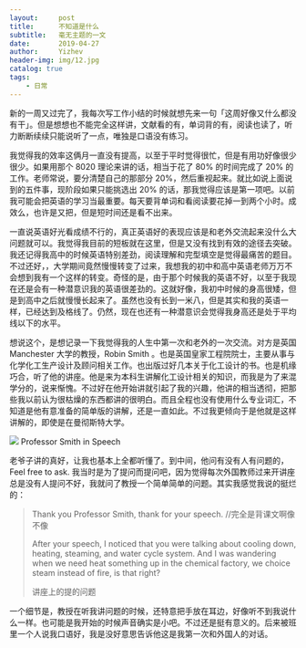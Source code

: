 ```yaml
---
layout:     post
title:      不知道是什么
subtitle:   毫无主题的一文
date:       2019-04-27
author:     Yizhev
header-img: img/12.jpg
catalog: true
tags:
    - 日常
---
```


新的一周又过完了，我每次写工作小结的时候就想先来一句「这周好像又什么都没有干」。但是想想也不能完全这样讲，文献看的有，单词背的有，阅读也读了，听力断断续续只能说听了一点，唯独是口语没有练习。

我觉得我的效率这俩月一直没有提高，以至于平时觉得很忙，但是有用功好像很少很少。如果用那个 8020 理论来讲的话，相当于花了 80% 的时间完成了 20% 的工作。老师常说，要分清楚自己的那部分 20%，然后重视起来。就比如说上面说到的五件事，现阶段如果只能挑选出 20% 的话，那我觉得应该是第一项吧。以前我可能会把英语的学习当最重要。每天要背单词和看阅读要花掉一到两个小时。成效么，也许是又把，但是短时间还是看不出来。

一直说英语好光看成绩不行的，真正英语好的表现应该是和老外交流起来没什么大问题就可以。我觉得我目前的短板就在这里，但是又没有找到有效的途径去突破。我还记得我高中的时候英语特别差劲，阅读理解和完型填空是觉得最痛苦的题目。不过还好，，大学期间竟然慢慢转变了过来，我想我的初中和高中英语老师万万不会想到我有一个这样的转变。奇怪的是，由于那个时候我的英语不好，以至于我现在还是会有一种潜意识我的英语很差劲的。这就好像，我初中时候的身高很矮，但是到高中之后就慢慢长起来了。虽然也没有长到一米八，但是其实和我的英语一样，已经达到及格线了。仍然，现在也还有一种潜意识会觉得我身高还是处于平均线以下的水平。

想说这个，是想记录一下我觉得我的人生中第一次和老外的一次交流。对方是英国 Manchester 大学的教授，Robin Smith 。也是英国皇家工程院院士，主要从事与化学化工生产设计及顾问相关工作。也出版过好几本关于化工设计的书。也是机缘巧合，听了他的讲座。他是来为本科生讲解化工设计相关的知识，而我是为了来混学分的，说来惭愧。不过好在他开始讲就引起了我的兴趣，他讲的相当透彻，把那些我以前认为很枯燥的东西都讲的很明白。而且全程也没有使用什么专业词汇，不知道是他有意准备的简单版的讲解，还是一直如此。不过我更倾向于是他就是这样讲解的，即使是在曼彻斯特大学。

![](https://yizhe.me/wp-content/uploads/2019/04/Snipaste_2019-04-27_23-51-12-min-1024x673.png) Professor Smith in Speech

老爷子讲的真好，让我也基本上全都听懂了。到中间，他问有没有人有问题的，Feel free to ask. 我当时是为了提问而提问吧，因为觉得每次外国教师过来开讲座总是没有人提问不好，我就问了教授一个简单简单的问题。其实我感觉我说的挺烂的：

> Thank you Professor Smith, thank for your speech. //完全是背课文啊像不像
> 
> After your speech, I noticed that you were talking about cooling down, heating, steaming, and water cycle system. And I was wandering when we need heat something up in the chemical factory, we choice steam instead of fire, is that right?
> 
> 讲座上的提的问题  


一个细节是，教授在听我讲问题的时候，还特意把手放在耳边，好像听不到我说什么一样。也可能是我开始的时候声音确实是小吧。不过还是挺有意义的。后来被班里一个人说我口语好，我是没好意思告诉他这是我第一次和外国人的对话。